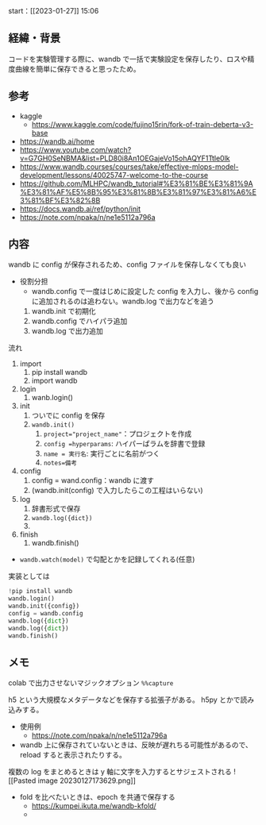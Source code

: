 start：[[2023-01-27]] 15:06

## 経緯・背景

コードを実験管理する際に、wandb で一括で実験設定を保存したり、ロスや精度曲線を簡単に保存できると思ったため。

## 参考

- kaggle
  - https://www.kaggle.com/code/fujino15rin/fork-of-train-deberta-v3-base
- https://wandb.ai/home
- https://www.youtube.com/watch?v=G7GH0SeNBMA&list=PLD80i8An1OEGajeVo15ohAQYF1Ttle0lk
- https://www.wandb.courses/courses/take/effective-mlops-model-development/lessons/40025747-welcome-to-the-course
- https://github.com/MLHPC/wandb_tutorial#%E3%81%BE%E3%81%9A%E3%81%AF%E5%8B%95%E3%81%8B%E3%81%97%E3%81%A6%E3%81%BF%E3%82%8B
- https://docs.wandb.ai/ref/python/init
- https://note.com/npaka/n/ne1e5112a796a

## 内容

wandb に config が保存されるため、config ファイルを保存しなくても良い

- 役割分担
  - wandb.config で一度はじめに設定した config を入力し、後から config に追加されるのは追わない。wandb.log で出力などを追う
  1.  wandb.init で初期化
  2.  wandb.config でハイパラ追加
  3.  wandb.log で出力追加

流れ

1. import
   1. pip install wandb
   2. import wandb
2. login
   1. wanb.login()
3. init
   1. ついでに config を保存
   2. `wandb.init()`
      1. `project="project_name"`：プロジェクトを作成
      2. `config =hyperparams`: ハイパーぱラムを辞書で登録
      3. `name = 実行名`: 実行ごとに名前がつく
      4. `notes=備考`
4. config
   1. config = wand.config：wandb に渡す
   2. (wandb.init(config) で入力したらこの工程はいらない)
5. log
   1. 辞書形式で保存
   2. `wandb.log({dict})`
   3.
6. finish
   1. wandb.finish()

- `wandb.watch(model)` で勾配とかを記録してくれる(任意)

実装としては

```python
!pip install wandb
wandb.login()
wandb.init({config})
config = wandb.config
wandb.log({dict})
wandb.log({dict})
wandb.finish()
```

## メモ

colab で出力させないマジックオプション
`%%capture`

h5 という大規模なメタデータなどを保存する拡張子がある。
h5py とかで読み込みする。

- 使用例
  - https://note.com/npaka/n/ne1e5112a796a
- wandb 上に保存されていないときは、反映が遅れちる可能性があるので、reload すると表示されたりする。

複数の log をまとめるときは y 軸に文字を入力するとサジェストされる
![[Pasted image 20230127173629.png]]

- fold を比べたいときは、epoch を共通で保存する
  - https://kumpei.ikuta.me/wandb-kfold/
  -
